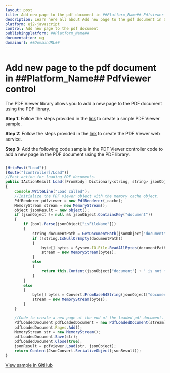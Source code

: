 ```yaml
---
layout: post
title: Add new page to the pdf document in ##Platform_Name## Pdfviewer control | Syncfusion
description: Learn here all about Add new page to the pdf document in Syncfusion ##Platform_Name## Pdfviewer control of Syncfusion Essential JS 2 and more.
platform: ej2-javascript
control: Add new page to the pdf document 
publishingplatform: ##Platform_Name##
documentation: ug
domainurl: ##DomainURL##
---
```


# Add new page to the pdf document in ##Platform_Name## Pdfviewer control

The PDF Viewer library allows you to add a new page to the PDF document using the PDF library.

**Step 1:** Follow the steps provided in the [link](https://ej2.syncfusion.com/documentation/pdfviewer/getting-started/) to create a simple PDF Viewer sample.

**Step 2:** Follow the steps provided in the [link](https://ej2.syncfusion.com/documentation/pdfviewer/how-to/create-pdfviewer-service/) to create the PDF Viewer web service.

**Step 3:** Add the following code sample in the PDF Viewer controller code to add a new page in the PDF document using the PDF library.

```javascript

[HttpPost("Load")]
[Route("[controller]/Load")]
//Post action for loading PDF documents.
public IActionResult Load([FromBody] Dictionary<string, string> jsonObject)
{
    Console.WriteLine("Load called");
    //Initialize the PDF viewer object with the memory cache object.
    PdfRenderer pdfviewer = new PdfRenderer(_cache);
    MemoryStream stream = new MemoryStream();
    object jsonResult = new object();
    if (jsonObject != null && jsonObject.ContainsKey("document"))
    {
        if (bool.Parse(jsonObject["isFileName"]))
        {
            string documentPath = GetDocumentPath(jsonObject["document"]);
            if (!string.IsNullOrEmpty(documentPath))
            {
                byte[] bytes = System.IO.File.ReadAllBytes(documentPath);
                stream = new MemoryStream(bytes);
            }
            else
            {
                return this.Content(jsonObject["document"] + " is not found");
            }
        }
        else
        {
            byte[] bytes = Convert.FromBase64String(jsonObject["document"]);
            stream = new MemoryStream(bytes);
        }
    }

    //Code to create a new page at the end of the loaded pdf document.
    PdfLoadedDocument pdfLoadedDocument = new PdfLoadedDocument(stream);
    pdfLoadedDocument.Pages.Add();
    MemoryStream str = new MemoryStream();
    pdfLoadedDocument.Save(str);
    pdfLoadedDocument.Close(true);
    jsonResult = pdfviewer.Load(str, jsonObject);
    return Content(JsonConvert.SerializeObject(jsonResult));
}
```

[View sample in GitHub](https://github.com/SyncfusionExamples/javascript-pdf-viewer-examples/tree/master/How%20to/Add%20new%20page%20to%20the%20PDF%20document%20using%20PDF%20library)